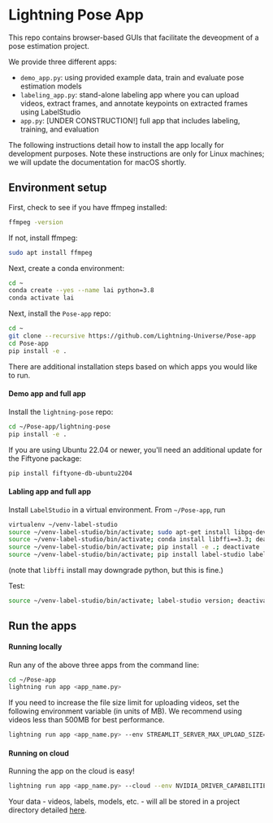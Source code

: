 # Lightning Pose App

This repo contains browser-based GUIs that facilitate the deveopment of a pose estimation project.

We provide three different apps:
* `demo_app.py`: using provided example data, train and evaluate pose estimation models
* `labeling_app.py`: stand-alone labeling app where you can upload videos, extract frames, and annotate keypoints on extracted frames using LabelStudio
* `app.py`: [UNDER CONSTRUCTION!] full app that includes labeling, training, and evaluation

The following instructions detail how to install the app locally for development purposes.
Note these instructions are only for Linux machines; we will update the documentation for macOS 
shortly.

## Environment setup

First, check to see if you have ffmpeg installed:
```bash
ffmpeg -version
```
If not, install ffmpeg:
```bash
sudo apt install ffmpeg
```

Next, create a conda environment:

```bash
cd ~
conda create --yes --name lai python=3.8
conda activate lai
```

Next, install the `Pose-app` repo:

```bash
cd ~
git clone --recursive https://github.com/Lightning-Universe/Pose-app
cd Pose-app
pip install -e .
```

There are additional installation steps based on which apps you would like to run.

#### Demo app and full app
Install the `lightning-pose` repo:
```bash
cd ~/Pose-app/lightning-pose
pip install -e .
```

If you are using Ubuntu 22.04 or newer, you'll need an additional update for the Fiftyone package:
```bash
pip install fiftyone-db-ubuntu2204
```

#### Labling app and full app
Install `LabelStudio` in a virtual environment. From `~/Pose-app`, run
```bash
virtualenv ~/venv-label-studio
source ~/venv-label-studio/bin/activate; sudo apt-get install libpq-dev; deactivate
source ~/venv-label-studio/bin/activate; conda install libffi==3.3; deactivate
source ~/venv-label-studio/bin/activate; pip install -e .; deactivate
source ~/venv-label-studio/bin/activate; pip install label-studio label-studio-sdk; deactivate
```

(note that `libffi` install may downgrade python, but this is fine.)

Test:
```bash
source ~/venv-label-studio/bin/activate; label-studio version; deactivate
```

## Run the apps

#### Running locally
Run any of the above three apps from the command line:
```bash
cd ~/Pose-app
lightning run app <app_name.py>
```

If you need to increase the file size limit for uploading videos, set the following environment
variable (in units of MB). We recommend using videos less than 500MB for best performance.
```bash
lightning run app <app_name.py> --env STREAMLIT_SERVER_MAX_UPLOAD_SIZE=500
```

#### Running on cloud
Running the app on the cloud is easy!
```bash
lightning run app <app_name.py> --cloud --env NVIDIA_DRIVER_CAPABILITIES=compute,utility,video
```

Your data - videos, labels, models, etc. - will all be stored in a project directory detailed 
[here](docs/directory_structure.md).
